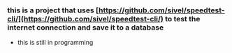 ### this is a project that uses [https://github.com/sivel/speedtest-cli/](https://github.com/sivel/speedtest-cli/) to test the internet connection and save it to a database



- this is still in programming
